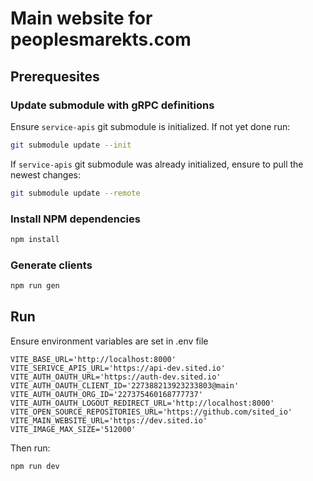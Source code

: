 # Main website for peoplesmarekts.com

## Prerequesites

### Update submodule with gRPC definitions

Ensure `service-apis` git submodule is initialized. If not yet done run:

```sh
git submodule update --init
```

If `service-apis` git submodule was already initialized, ensure to pull the newest changes:

```sh
git submodule update --remote
```

### Install NPM dependencies

```sh
npm install
```

### Generate clients

```sh
npm run gen
```

## Run

Ensure environment variables are set in .env file

```
VITE_BASE_URL='http://localhost:8000'
VITE_SERIVCE_APIS_URL='https://api-dev.sited.io'
VITE_AUTH_OAUTH_URL='https://auth-dev.sited.io'
VITE_AUTH_OAUTH_CLIENT_ID='227388213923233803@main'
VITE_AUTH_OAUTH_ORG_ID='227375460168777737'
VITE_AUTH_OAUTH_LOGOUT_REDIRECT_URL='http://localhost:8000'
VITE_OPEN_SOURCE_REPOSITORIES_URL='https://github.com/sited_io'
VITE_MAIN_WEBSITE_URL='https://dev.sited.io'
VITE_IMAGE_MAX_SIZE='512000'
```

Then run:

```sh
npm run dev
```
